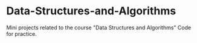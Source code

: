 # Data-Structures-and-Algorithms
Mini projects related to the course "Data Structures and Algorithms"
Code for practice.
